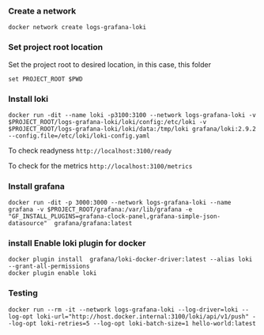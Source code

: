 

### Create a network
```
docker network create logs-grafana-loki
```

### Set project root location

Set the project root to desired location, in this case, this folder
```
set PROJECT_ROOT $PWD
```

### Install loki
```
docker run -dit --name loki -p3100:3100 --network logs-grafana-loki -v $PROJECT_ROOT/logs-grafana-loki/loki/config:/etc/loki -v $PROJECT_ROOT/logs-grafana-loki/loki/data:/tmp/loki grafana/loki:2.9.2 --config.file=/etc/loki/loki-config.yaml
```
To check readyness
`http://localhost:3100/ready`

To check for the metrics
`http://localhost:3100/metrics`

### Install grafana
```
docker run -dit -p 3000:3000 --network logs-grafana-loki --name grafana -v $PROJECT_ROOT/grafana:/var/lib/grafana -e "GF_INSTALL_PLUGINS=grafana-clock-panel,grafana-simple-json-datasource"  grafana/grafana:latest
```

### install Enable loki plugin for docker
```
docker plugin install  grafana/loki-docker-driver:latest --alias loki --grant-all-permissions
docker plugin enable loki
```

### Testing
```
docker run --rm -it --network logs-grafana-loki --log-driver=loki --log-opt loki-url="http://host.docker.internal:3100/loki/api/v1/push" --log-opt loki-retries=5 --log-opt loki-batch-size=1 hello-world:latest
```
